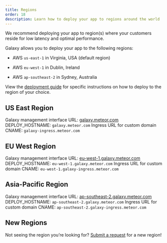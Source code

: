 ```yaml
---
title: Regions
order: 18
description: Learn how to deploy your app to regions around the world
---
```


We recommend deploying your app to region(s) where your customers reside for low latency and optimal performance.

Galaxy allows you to deploy your app to the following regions:

- AWS `us-east-1` in Virginia, USA (default region)

- AWS `eu-west-1` in Dublin, Ireland

- AWS `ap-southeast-2` in Sydney, Australia

View the [deployment guide](deploy-guide.html) for specific instructions on how to deploy to the region of your choice.

<h2 id="us-east">US East Region</h2>

Galaxy management interface URL: [galaxy.meteor.com](https://galaxy.meteor.com)
DEPLOY_HOSTNAME: `galaxy.meteor.com`
Ingress URL for custom domain CNAME: `galaxy-ingress.meteor.com`

<h2 id="eu-west">EU West Region</h2>

Galaxy management interface URL: [eu-west-1.galaxy.meteor.com](https://eu-west-1.galaxy.meteor.com/)
DEPLOY_HOSTNAME: `eu-west-1.galaxy.meteor.com`
Ingress URL for custom domain CNAME: `eu-west-1.galaxy-ingress.meteor.com`

<h2 id="ap-southeast">Asia-Pacific Region</h2>

Galaxy management interface URL: [ap-southeast-2.galaxy.meteor.com](https://ap-southeast-2.galaxy.meteor.com)
DEPLOY_HOSTNAME: `ap-southeast-2.galaxy.meteor.com`
Ingress URL for custom domain CNAME: `ap-southeast-2.galaxy-ingress.meteor.com`

<h2 id="new_regions">New Regions</h2>
Not seeing the region you’re looking for? <a href="https://forms.gle/kPmMraMLxKgSYzyEA" target="_blank" class="link">Submit a request</a> for a new region!
